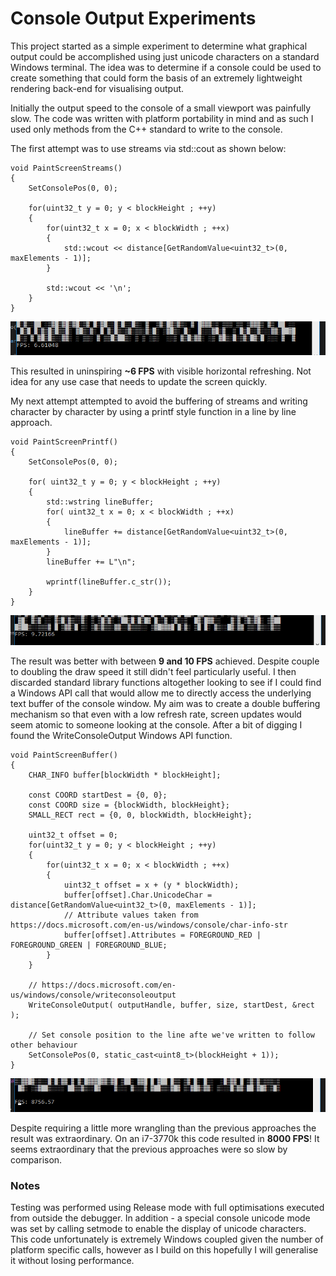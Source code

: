 # Console Output Experiments

This project started as a simple experiment to determine what graphical output could be accomplished using just unicode characters on a standard Windows terminal. The idea was to determine if a console could be used to create something that could form the basis of an extremely lightweight rendering back-end for visualising output.

Initially the output speed to the console of a small viewport was painfully slow. The code was written with platform portability in mind and as such I used only methods from the C++ standard to write to the console.

The first attempt was to use streams via std::cout as shown below:

    void PaintScreenStreams()
    {
        SetConsolePos(0, 0);
    
        for(uint32_t y = 0; y < blockHeight ; ++y)
        {
            for(uint32_t x = 0; x < blockWidth ; ++x)
            {
                std::wcout << distance[GetRandomValue<uint32_t>(0, maxElements - 1)];
            }
    
            std::wcout << '\n';
        }
    }
![cout](/imgs/cout.PNG "cout")

This resulted in uninspiring **~6 FPS** with visible horizontal refreshing. Not idea for any use case that needs to update the screen quickly.

My next attempt attempted to avoid the buffering of streams and writing character by character by using a printf style function in a line by line approach.

    void PaintScreenPrintf()
    {
        SetConsolePos(0, 0);
    
        for( uint32_t y = 0; y < blockHeight ; ++y)
        {
            std::wstring lineBuffer;
            for( uint32_t x = 0; x < blockWidth ; ++x)
            {
                lineBuffer += distance[GetRandomValue<uint32_t>(0, maxElements - 1)];
            }
            lineBuffer += L"\n";
    
            wprintf(lineBuffer.c_str());
        }
    }
![printf](/imgs/printf.PNG "cout")

The result was better with between **9 and 10 FPS** achieved. Despite couple to doubling the draw speed it still didn't feel particularly useful. I then discarded standard library functions altogether looking to see if I could find a Windows API call that would allow me to directly access the underlying text buffer of the console window. My aim was to create a double buffering mechanism so that even with a low refresh rate, screen updates would seem atomic to someone looking at the console. After a bit of digging I found the WriteConsoleOutput Windows API function.

    void PaintScreenBuffer()
    {
        CHAR_INFO buffer[blockWidth * blockHeight];
    
        const COORD startDest = {0, 0};
        const COORD size = {blockWidth, blockHeight};
        SMALL_RECT rect = {0, 0, blockWidth, blockHeight};
    
        uint32_t offset = 0;
        for(uint32_t y = 0; y < blockHeight ; ++y)
        {
            for(uint32_t x = 0; x < blockWidth ; ++x)
            {
                uint32_t offset = x + (y * blockWidth);
                buffer[offset].Char.UnicodeChar = distance[GetRandomValue<uint32_t>(0, maxElements - 1)];
                // Attribute values taken from https://docs.microsoft.com/en-us/windows/console/char-info-str
                buffer[offset].Attributes = FOREGROUND_RED | FOREGROUND_GREEN | FOREGROUND_BLUE;
            }
        }
    
        // https://docs.microsoft.com/en-us/windows/console/writeconsoleoutput
        WriteConsoleOutput( outputHandle, buffer, size, startDest, &rect );
    
        // Set console position to the line afte we've written to follow other behaviour
        SetConsolePos(0, static_cast<uint8_t>(blockHeight + 1));
    }
![direct](/imgs/direct.PNG "cout")

Despite requiring a little more wrangling than the previous approaches the result was extraordinary. On an i7-3770k this code resulted in **8000 FPS**! It seems extraordinary that the previous approaches were so slow by comparison.

### Notes

Testing was performed using Release mode with full optimisations executed from outside the debugger. In addition - a special console unicode mode was set by calling setmode to enable the display of unicode characters. This code unfortunately is extremely Windows coupled given the number of platform specific calls, however as I build on this hopefully I will generalise it without losing performance.
